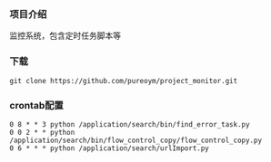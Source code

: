 ### 项目介绍
监控系统，包含定时任务脚本等


### 下载
```
git clone https://github.com/pureoym/project_monitor.git
```

### crontab配置
```
0 8 * * 3 python /application/search/bin/find_error_task.py
0 0 2 * * python /application/search/bin/flow_control_copy/flow_control_copy.py
0 6 * * * python /application/search/urlImport.py
```

